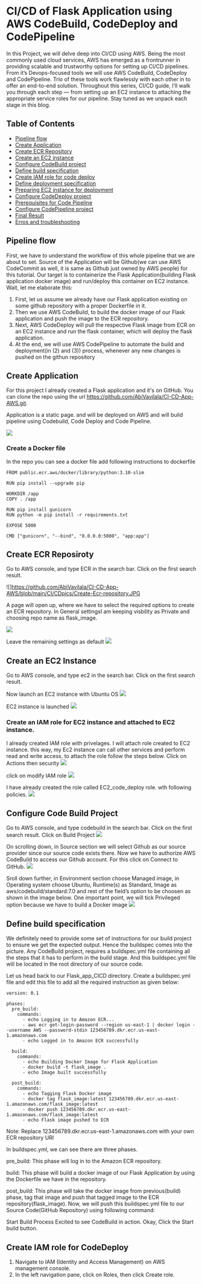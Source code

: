 # CI/CD of Flask Application using AWS CodeBuild, CodeDeploy and CodePipeline

In this Project, we will delve deep into CI/CD using AWS. Being the most commonly used cloud services, AWS has emerged as a frontrunner in providing scalable and trustworthy options for setting up CI/CD pipelines. From it’s Devops-focused tools we will use AWS CodeBuild, CodeDeploy and CodePipeline. Trio of these tools work flawlessly with each other in to offer an end-to-end solution. Throughout this series, CI/CD guide, I’ll walk you through each step — from setting up an EC2 instance to attaching the appropriate service roles for our pipeline. Stay tuned as we unpack each stage in this blog.

## Table of Contents

- [Pipeline flow](#Pipeline-flow)
- [Create Application](#Create-Application)
- [Create ECR Repository](#Create-ECR-Repository)
- [Create an EC2 instance](#Create-an-EC2-Instance)
- [Configure CodeBuild project](#Configure-Codebuild-Project)
- [Define build specification](#Define-Build-Specification)
- [Create IAM role for code deploy](#Create-IAM-Role-for-code-deploy)
- [Define deployment specification](#Define-deployment-specification)
- [Preparing EC2 instance for deployment](#Preparing-EC2-instance-for-deployment)
- [Configure CodeDeploy project](#Cofigure-CodeDeploy-project)
- [Prerequisites for Code Pipeline](#Prerequisites-for-code-pipeline)
- [Configure CodePipeline project](#Configure-Codepipeline-project)
- [Final Result](#Final-Result)
- [Erros and troubleshooting](#Erros-and-troubleshooting)


## Pipeline flow
First, we have to understand the workflow of this whole pipeline that we are about to set. Source of the Application will be Github(we can use AWS CodeCommit as well, it is same as Github just owned by AWS people) for this tutorial. Our target is to containerize the Flask Application(building Flask application docker image) and run/deploy this container on EC2 instance. Wait, let me elaborate this:

1. First, let us assume we already have our Flask application existing on some github repository with a proper Dockerfile in it.
2. Then we use AWS CodeBuild, to build the docker image of our Flask application and push the image to the ECR repository.
3. Next, AWS CodeDeploy will pull the respective Flask image from ECR on an EC2 instance and run the flask container, which will deploy the flask application.
4. At the end, we will use AWS CodePipeline to automate the build and deployment(in (2) and (3)) process, whenever any new changes is pushed on the githun repository


## Create Application
For this project I already created a Flask application and it's on GitHub. You can clone the repo using the url https://github.com/AbiVavilala/CI-CD-App-AWS.git. 

Application is a static page. and will be deployed on AWS and will build pipeline using Codebuild, Code Deploy and Code Pipeline.

![](https://github.com/AbiVavilala/CI-CD-App-AWS/blob/main/CI/CDpics/FlaskPic.JPG)

### Create a Docker file
In the repo you can see a docker file add following instructions to dockerfile

```
FROM public.ecr.aws/docker/library/python:3.10-slim

RUN pip install --upgrade pip

WORKDIR /app
COPY . /app

RUN pip install gunicorn
RUN python -m pip install -r requirements.txt

EXPOSE 5000

CMD ["gunicorn", "--bind", "0.0.0.0:5000", "app:app"]
```

## Create ECR Reposiroty

Go to AWS console, and type ECR in the search bar. Click on the first search result.

![]https://github.com/AbiVavilala/CI-CD-App-AWS/blob/main/CI/CDpics/Create-Ecr-repository.JPG

A page will open up, where we have to select the required options to create an ECR repository. In General settingsI am keeping visbility as Private and choosing repo name as flask_image.

![](https://github.com/AbiVavilala/CI-CD-App-AWS/blob/main/CI/CDpics/Create-Ecr-repository1.JPG)

Leave the remaining settings as default
![](https://github.com/AbiVavilala/CI-CD-App-AWS/blob/main/CI/CDpics/Create-Ecr-repository3.JPG)

## Create an EC2 Instance

Go to AWS console, and type ec2 in the search bar. Click on the first search result.

Now launch an EC2 instance with Ubuntu OS
![](https://github.com/AbiVavilala/CI-CD-App-AWS/blob/main/CI/CDpics/launch-Ec2-instance.JPG)

EC2 instance is launched 
![](https://github.com/AbiVavilala/CI-CD-App-AWS/blob/main/CI/CDpics/ec2instancelaunched.JPG)

### Create an IAM role for EC2 instance and attached to EC2 instance.

I already created IAM role with privelages. I will attach role created to EC2 instance. this way, my Ec2 instance can call other services and perform read and write access. to attach the role follow the steps below. Click on Actions then security
![](https://github.com/AbiVavilala/CI-CD-App-AWS/blob/main/CI/CDpics/IAMroleforec2instance.JPG)

click on modify IAM role
![](https://github.com/AbiVavilala/CI-CD-App-AWS/blob/main/CI/CDpics/IAMroleforec2instance1.JPG)

I have already created the role called EC2_code_deploy role. wth following policies.
![](https://github.com/AbiVavilala/CI-CD-App-AWS/blob/main/CI/CDpics/IAMrole3.JPG)

## Configure Code Build Project

Go to AWS console, and type codebuild in the search bar. Click on the first search result. Click on Build Project 
![](https://github.com/AbiVavilala/CI-CD-App-AWS/blob/main/CI/CDpics/Codebuild.JPG)

On scrolling down, in Source section we will select Github as our source provider since our source code exists there. Now we have to authorize AWS CodeBuild to access our Github account. For this click on Connect to GitHub.
![](https://github.com/AbiVavilala/CI-CD-App-AWS/blob/main/CI/CDpics/codebuild1.JPG)

 Sroll down further, in Environment section choose Managed image, in Operating system choose Ubuntu, Runtime(s) as Standard, Image as aws/codebuild/standard:7.0 and rest of the field’s option to be choosen as shown in the image below. One important point, we will tick Privileged option because we have to build a Docker image
 ![](https://github.com/AbiVavilala/CI-CD-App-AWS/blob/main/CI/CDpics/codebuild2.JPG)

 ## Define build specification

 We definitely need to provide some set of instructions for our build project to ensure we get the expected output. Hence the buildspec comes into the picture. Any CodeBuild project, requires a buildspec.yml file containing all the steps that it has to perform in the build stage. And this buildspec.yml file will be located in the root directory of our source code.

Let us head back to our Flask_app_CICD directory. Create a buildspec.yml file and edit this file to add all the required instruction as given below:

```
version: 0.1

phases:
  pre_build:
    commands:
      - echo Logging in to Amazon ECR...
      - aws ecr get-login-password --region us-east-1 | docker login --username AWS --password-stdin 123456789.dkr.ecr.us-east-1.amazonaws.com
      - echo Logged in to Amazon ECR successfully

  build:
    commands:
      - echo Building Docker Image for Flask Application
      - docker build -t flask_image .
      - echo Image built successfully

  post_build:
    commands:
      - echo Tagging Flask Docker image
      - docker tag flask_image:latest 123456789.dkr.ecr.us-east-1.amazonaws.com/flask_image:latest
      - docker push 123456789.dkr.ecr.us-east-1.amazonaws.com/flask_image:latest
      - echo Flask image pushed to ECR
```
Note: Replace 123456789.dkr.ecr.us-east-1.amazonaws.com with your own ECR repository URI

In buildspec.yml, we can see there are three phases.

pre_build: This phase will log in to the Amazon ECR repository.

build: This phase will build a docker image of our Flask Application by using the Dockerfile we have in the repository.

post_build: This phase will take the docker image from previous(build) phase, tag that image and push that tagged image to the ECR repository(flask_image).
Now, we will push this buildspec.yml file to our Source Code(GitHub Repository) using following command:

Start Build Process
Excited to see CodeBuild in action. Okay, Click the Start build button.

## Create IAM role for CodeDeploy
1. Navigate to IAM (Identity and Access Management) on AWS management console.
2. In the left navigation pane, click on Roles, then click Create role.

